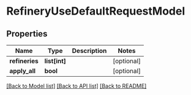 # RefineryUseDefaultRequestModel

## Properties
Name | Type | Description | Notes
------------ | ------------- | ------------- | -------------
**refineries** | **list[int]** |  | [optional] 
**apply_all** | **bool** |  | [optional] 

[[Back to Model list]](../README.md#documentation-for-models) [[Back to API list]](../README.md#documentation-for-api-endpoints) [[Back to README]](../README.md)

